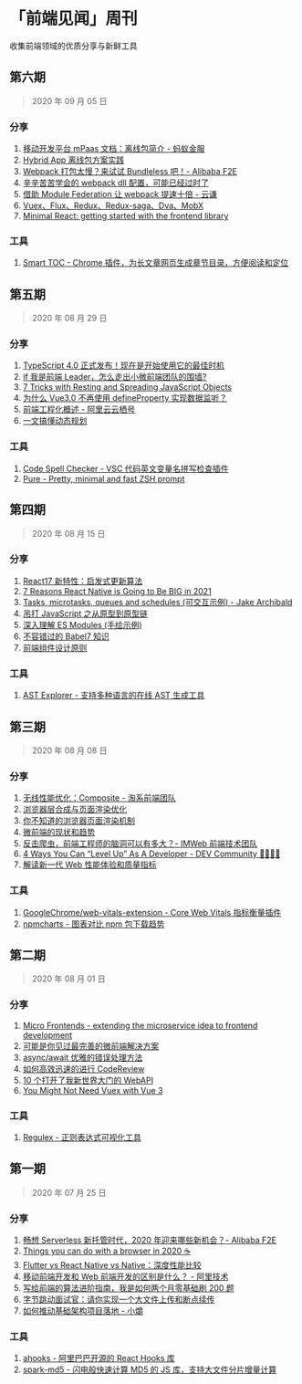 # 「前端见闻」周刊

收集前端领域的优质分享与新鲜工具

## 第六期

> 2020 年 09 月 05 日

### 分享

1. [移动开发平台 mPaas 文档：离线包简介 - 蚂蚁金服](https://tech.antfin.com/docs/2/59594)
2. [Hybrid App 离线包方案实践](https://juejin.im/post/6844904031773523976)
3. [Webpack 打包太慢？来试试 Bundleless 吧！- Alibaba F2E](https://mp.weixin.qq.com/s/Wr9d6yrNWjrmP8_Sxbmzfw)
4. [辛辛苦苦学会的 webpack dll 配置，可能已经过时了](https://juejin.im/post/6844903952140468232)
5. [借助 Module Federation 让 webpack 提速十倍 - 云谦](https://mp.weixin.qq.com/s/3LxmReRXKe7b-UNLfIEKKA)
6. [Vuex、Flux、Redux、Redux-saga、Dva、MobX](https://juejin.im/post/6844903742672748558)
7. [Minimal React: getting started with the frontend library](https://2ality.com/2020/08/minimal-react.html)

### 工具

1. [Smart TOC - Chrome 插件，为长文章网页生成章节目录，方便阅读和定位](https://chrome.google.com/webstore/detail/smart-toc/lifgeihcfpkmmlfjbailfpfhbahhibba)

## 第五期

> 2020 年 08 月 29 日

### 分享

1. [TypeScript 4.0 正式发布！现在是开始使用它的最佳时机](https://mp.weixin.qq.com/s/hAGXH1MFjSFjqLpZyRHA3Q)
2. [if 我是前端 Leader，怎么走出小微前端团队的围墙?](https://juejin.im/post/6844904001603895304)
3. [7 Tricks with Resting and Spreading JavaScript Objects](https://blog.bitsrc.io/6-tricks-with-resting-and-spreading-javascript-objects-68d585bdc83)
4. [为什么 Vue3.0 不再使用 defineProperty 实现数据监听？](https://www.infoq.cn/article/sPCMAcrdAZQfmLbGJeGr)
5. [前端工程化概述 - 阿里云云栖号](https://juejin.im/post/6844903588553048077)
6. [一文搞懂动态规划](https://juejin.im/post/6844904113889624077)

### 工具

1. [Code Spell Checker - VSC 代码英文变量名拼写检查插件](https://marketplace.visualstudio.com/items?itemName=streetsidesoftware.code-spell-checker)
2. [Pure - Pretty, minimal and fast ZSH prompt](https://github.com/sindresorhus/pure)

## 第四期

> 2020 年 08 月 15 日

### 分享

1. [React17 新特性：启发式更新算法](https://mp.weixin.qq.com/s/BEDwLJkEEI9bvD-1E5RRjQ)
2. [7 Reasons React Native is Going to Be BIG in 2021](https://shift.infinite.red/7-reasons-react-native-is-going-to-be-big-in-2021-4b08c771788e)
3. [Tasks, microtasks, queues and schedules (可交互示例) - Jake Archibald](https://jakearchibald.com/2015/tasks-microtasks-queues-and-schedules/)
4. [吊打 JavaScript 之从原型到原型链](https://mp.weixin.qq.com/s/QQySwGWhjD0Hd72_U0nrRg)
5. [深入理解 ES Modules (手绘示例)](https://www.zcfy.cc/article/es-modules-a-cartoon-deep-dive-mozilla-hacks-the-web-developer-blog)
6. [不容错过的 Babel7 知识](https://juejin.im/post/6844904008679686152)
7. [前端组件设计原则](https://juejin.im/post/6844903767108747278)

### 工具

1. [AST Explorer - 支持多种语言的在线 AST 生成工具](https://astexplorer.net/)

## 第三期

> 2020 年 08 月 08 日

### 分享

1. [无线性能优化：Composite - 淘系前端团队](https://fed.taobao.org/blog/taofed/do71ct/performance-composite/)
2. [浏览器层合成与页面渲染优化](https://juejin.im/post/6844903959425974280)
3. [你不知道的浏览器页面渲染机制](https://juejin.im/post/6844903815758479374)
4. [微前端的现状和趋势](https://segmentfault.com/a/1190000023365666)
5. [反击爬虫，前端工程师的脑洞可以有多大？- IMWeb 前端技术团队](https://imweb.io/topic/595b7161d6ca6b4f0ac71f05)
6. [4 Ways You Can “Level Up” As A Developer - DEV Community 👩‍💻👨‍💻](https://dev.to/skill_pathway/4-ways-you-can-level-up-as-a-developer-17ol)
7. [解读新一代 Web 性能体验和质量指标](https://juejin.im/post/6844904168591736846)

### 工具

1. [GoogleChrome/web-vitals-extension - Core Web Vitals 指标衡量插件](https://github.com/GoogleChrome/web-vitals-extension)
2. [npmcharts - 图表对比 npm 包下载趋势](https://npmcharts.com/)

## 第二期

> 2020 年 08 月 01 日

### 分享

1. [Micro Frontends - extending the microservice idea to frontend development](https://micro-frontends.org/)
2. [可能是你见过最完善的微前端解决方案](https://zhuanlan.zhihu.com/p/78362028)
3. [async/await 优雅的错误处理方法](https://juejin.im/post/6844903767129718791)
4. [如何高效迅速的进行 CodeReview](https://www.jianshu.com/p/e9f9aef9a0e9)
5. [10 个打开了我新世界大门的 WebAPI](https://juejin.im/post/6844904193258602504)
6. [You Might Not Need Vuex with Vue 3](https://dev.to/blacksonic/you-might-not-need-vuex-with-vue-3-52e4)

### 工具

1. [Regulex - 正则表达式可视化工具](<https://jex.im/regulex/#!flags=&re=%5E(a%7Cb)*%3F%24>)

## 第一期

> 2020 年 07 月 25 日

### 分享

1. [畅想 Serverless 新托管时代，2020 年迎来哪些新机会？- Alibaba F2E](https://mp.weixin.qq.com/s/2RcYlZYVLcwSfjf1f2_Jtg)
2. [Things you can do with a browser in 2020 ☕️](https://github.com/luruke/browser-2020)
3. [Flutter vs React Native vs Native：深度性能比较](https://www.infoq.cn/article/uYiItcu0eATDul25ecXG)
4. [移动前端开发和 Web 前端开发的区别是什么？ - 阿里技术](https://segmentfault.com/a/1190000022851790)
5. [写给前端的算法进阶指南，我是如何两个月零基础刷 200 题](https://juejin.im/post/5f05087cf265da22d466f60f)
6. [字节跳动面试官：请你实现一个大文件上传和断点续传](https://juejin.im/post/5dff8a26e51d4558105420ed)
7. [如何推动基础架构项目落地 - 小爝](https://juejin.im/post/5e6447e1f265da575f4e7df1)

### 工具

1. [ahooks - 阿里巴巴开源的 React Hooks 库](https://ahooks.js.org/zh-CN)
2. [spark-md5 - 闪电般快速计算 MD5 的 JS 库，支持大文件分片增量计算](https://github.com/satazor/js-spark-md5)

